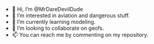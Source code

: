 - 👋 Hi, I’m @MrDareDevilDude
- 👀 I’m interested in aviation and dangerous stuff.
- 🌱 I’m currently learning modeling.
- 💞️ I’m looking to collaborate on geofs. 
- 📫 You can reach me by commenting on my repository.

<!---
MrDareDevilDude/MrDareDevilDude is a ✨ special ✨ repository because its `README.md` (this file) appears on your GitHub profile.
You can click the Preview link to take a look at your changes.
--->
